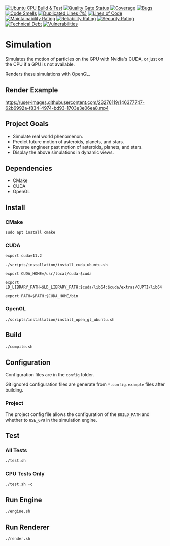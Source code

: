 ﻿[![Ubuntu CPU Build & Test](https://github.com/KevinMcGin/Simulation/actions/workflows/actions.yml/badge.svg)](https://github.com/KevinMcGin/Simulation/actions/workflows/actions.yml)
[![Quality Gate Status](https://sonarcloud.io/api/project_badges/measure?project=KevinMcGin_Simulation&metric=alert_status)](https://sonarcloud.io/dashboard?id=KevinMcGin_Simulation)
[![Coverage](https://sonarcloud.io/api/project_badges/measure?project=KevinMcGin_Simulation&metric=coverage)](https://sonarcloud.io/dashboard?id=KevinMcGin_Simulation)
[![Bugs](https://sonarcloud.io/api/project_badges/measure?project=KevinMcGin_Simulation&metric=bugs)](https://sonarcloud.io/dashboard?id=KevinMcGin_Simulation)
[![Code Smells](https://sonarcloud.io/api/project_badges/measure?project=KevinMcGin_Simulation&metric=code_smells)](https://sonarcloud.io/dashboard?id=KevinMcGin_Simulation)
[![Duplicated Lines (%)](https://sonarcloud.io/api/project_badges/measure?project=KevinMcGin_Simulation&metric=duplicated_lines_density)](https://sonarcloud.io/dashboard?id=KevinMcGin_Simulation)
[![Lines of Code](https://sonarcloud.io/api/project_badges/measure?project=KevinMcGin_Simulation&metric=ncloc)](https://sonarcloud.io/dashboard?id=KevinMcGin_Simulation)
[![Maintainability Rating](https://sonarcloud.io/api/project_badges/measure?project=KevinMcGin_Simulation&metric=sqale_rating)](https://sonarcloud.io/dashboard?id=KevinMcGin_Simulation)
[![Reliability Rating](https://sonarcloud.io/api/project_badges/measure?project=KevinMcGin_Simulation&metric=reliability_rating)](https://sonarcloud.io/dashboard?id=KevinMcGin_Simulation)
[![Security Rating](https://sonarcloud.io/api/project_badges/measure?project=KevinMcGin_Simulation&metric=security_rating)](https://sonarcloud.io/dashboard?id=KevinMcGin_Simulation)
[![Technical Debt](https://sonarcloud.io/api/project_badges/measure?project=KevinMcGin_Simulation&metric=sqale_index)](https://sonarcloud.io/dashboard?id=KevinMcGin_Simulation)
[![Vulnerabilities](https://sonarcloud.io/api/project_badges/measure?project=KevinMcGin_Simulation&metric=vulnerabilities)](https://sonarcloud.io/dashboard?id=KevinMcGin_Simulation)

# Simulation
Simulates the motion of particles on the GPU with Nvidia's CUDA, or just on the CPU if a GPU is not available.

Renders these simulations with OpenGL.

## Render Example
https://user-images.githubusercontent.com/23276119/146377747-62b6992a-f834-4974-bd93-1703e3e06ea8.mp4

## Project Goals
- Simulate real world phenomenon.
- Predict future motion of asteroids, planets, and stars.
- Reverse engineer past motion of asteroids, planets, and stars.
- Display the above simulations in dynamic views.

## Dependencies
- CMake
- CUDA
- OpenGL

## Install
### CMake
``sudo apt install cmake``

### CUDA
``export cuda=11.2``

``./scripts/installation/install_cuda_ubuntu.sh``

``export CUDA_HOME=/usr/local/cuda-$cuda``

``export LD_LIBRARY_PATH=$LD_LIBRARY_PATH:$cuda/lib64:$cuda/extras/CUPTI/lib64``

``export PATH=$PATH:$CUDA_HOME/bin``

### OpenGL
```./scripts/installation/install_open_gl_ubuntu.sh```

## Build
``./compile.sh``

## Configuration
Configuration files are in the ``config`` folder.

Git ignored configuration files are generate from ``*.config.example`` files after building.

### Project
The project config file allows the configuration of the ``BUILD_PATH`` and whether to ``USE_GPU`` in the simulation engine.

## Test
### All Tests
``./test.sh``

### CPU Tests Only
``./test.sh -c``

## Run Engine
``./engine.sh``

## Run Renderer
``./render.sh``
